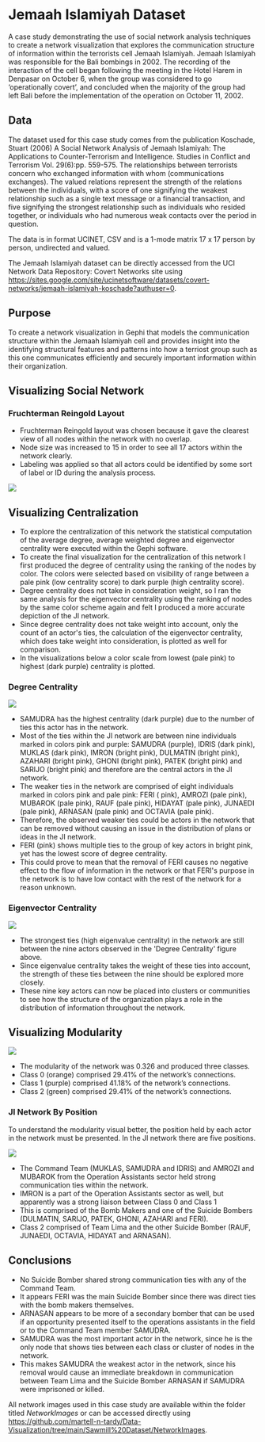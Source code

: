 # Jemaah Islamiyah Dataset
A case study demonstrating the use of social network analysis techniques to create a network visualization that explores the communication structure of information within the terrorists cell Jemaah Islamiyah. Jemaah Islamiyah was responsible for the Bali bombings in 2002. The recording of the interaction of the cell began following the  meeting in the Hotel Harem in Denpasar on October 6, when the group was considered to go ‘operationally covert’, and concluded when the majority of the group had left Bali before the implementation of the operation on October 11, 2002. 

## Data
The dataset used for this case study comes from the publication Koschade, Stuart (2006) A Social Network Analysis of Jemaah Islamiyah: The Applications to Counter-Terrorism and Intelligence. Studies in Conflict and Terrorism Vol. 29(6):pp. 559-575. The relationships between terrorists concern who exchanged information with whom (communications exchanges). The valued relations represent the strength of the relations between the individuals, with a score of one signifying the weakest relationship such as a single text message or a financial transaction, and five signifying the strongest relationship such as individuals who resided together, or individuals who had numerous weak contacts over the period in question.

The data is in format UCINET, CSV and is a 1-mode matrix 17 x 17 person by person, undirected and valued.

The Jemaah Islamiyah dataset can be directly accessed from the UCI Network Data Repository: Covert Networks site using https://sites.google.com/site/ucinetsoftware/datasets/covert-networks/jemaah-islamiyah-koschade?authuser=0.

## Purpose
To create a network visualization in Gephi that models the communication structure within the Jemaah Islamiyah cell and provides insight into the identifying structural features and patterns into how a terriost group such as this one communicates efficiently and securely important information within their organization.

## Visualizing Social Network 
### Fruchterman Reingold Layout
* Fruchterman Reingold layout was chosen because it gave the clearest view of all nodes within the network with no overlap. 
* Node size was increased to 15 in order to see all 17 actors within the network clearly. 
* Labeling was applied so that all actors could be identified by some sort of label or ID during the analysis process.

![](https://github.com/martell-n-tardy/Data-Visualization/blob/main/Jemaah%20Islamiyah%20Dataset/NetworkImages/JI%20Network.png)

## Visualizing Centralization
* To explore the centralization of this network the statistical computation of the average degree, average weighted degree and eigenvector centrality were executed within the Gephi software. 
* To create the final visualization for the centralization of this network I first produced the degree of centrality using the ranking of the nodes by color. The colors were selected based on visibility of range between a pale pink (low centrality score) to dark purple (high centrality score). 
* Degree centrality does not take in consideration weight, so I ran the same analysis for the eigenvector centrality using the ranking of nodes by the same color scheme again and felt I produced a more accurate depiction of the JI network.
* Since degree centrality does not take weight into account, only the count of an actor's ties, the calculation of the eigenvector centrality, which does take weight into consideration, is plotted as well for comparison. 
* In the visualizations below a color scale from lowest (pale pink) to highest (dark purple) centrality is plotted.

### Degree Centrality
![](https://github.com/martell-n-tardy/Data-Visualization/blob/main/Jemaah%20Islamiyah%20Dataset/NetworkImages/DegreeCentrality.png)

* SAMUDRA has the highest centrality (dark purple) due to the number of ties this actor has in the network. 
* Most of the ties within the JI network are between nine individuals marked in colors pink and purple: SAMUDRA (purple), IDRIS (dark pink), MUKLAS (dark pink), IMRON (bright pink), DULMATIN (bright pink), AZAHARI (bright pink), GHONI (bright pink), PATEK (bright pink) and SARIJO (bright pink) and therefore are the central actors in the JI network. 
* The weaker ties in the network are comprised of eight individuals marked in colors pink and pale pink: FERI ( pink), AMROZI (pale pink), MUBAROK (pale pink), RAUF (pale pink), HIDAYAT (pale pink), JUNAEDI (pale pink), ARNASAN (pale pink) and OCTAVIA (pale pink).
* Therefore, the observed weaker ties could be actors in the network that can be removed without causing an issue in the distribution of plans or ideas in the JI network. 
* FERI (pink) shows multiple ties to the group of key actors in bright pink, yet has the lowest score of degree centrality. 
* This could prove to mean that the removal of FERI causes no negative effect to the flow of information in the network or that FERI's purpose in the network is to have low contact with the rest of the network for a reason unknown. 

### Eigenvector Centrality 
![](https://github.com/martell-n-tardy/Data-Visualization/blob/main/Jemaah%20Islamiyah%20Dataset/NetworkImages/EigenvectorCentrality.png)

* The strongest ties (high eigenvalue centrality) in the network are still between the nine actors observed in the 'Degree Centrality' figure above. 
* Since eigenvalue centrality takes the weight of these ties into account, the strength of these ties between the nine should be explored more closely. 
* These nine key actors can now be placed into clusters or communities to see how the structure of the organization plays a role in the distribution of information throughout the network. 

## Visualizing Modularity 
![](https://github.com/martell-n-tardy/Data-Visualization/blob/main/Jemaah%20Islamiyah%20Dataset/NetworkImages/ModularityClass.png)

* The modularity of the network was 0.326 and produced three classes. 
* Class 0 (orange) comprised 29.41% of the network’s connections. 
* Class 1 (purple) comprised 41.18% of the network’s connections. 
* Class 2 (green) comprised 29.41% of the network’s connections.

### JI Network By Position
To understand the modularity visual better, the position held by each actor in the network must be presented. In the JI network there are five positions.

![](https://github.com/martell-n-tardy/Data-Visualization/blob/main/Jemaah%20Islamiyah%20Dataset/NetworkImages/NetworkPositions.png)

* The Command Team (MUKLAS, SAMUDRA and IDRIS) and AMROZI and MUBAROK from the Operation Assistants sector held strong communication ties within the network. 
* IMRON is a part of the Operation Assistants sector as well, but apparently was a strong liaison between Class 0 and Class 1 
* This is comprised of the Bomb Makers and one of the Suicide Bombers (DULMATIN, SARIJO, PATEK, GHONI, AZAHARI and FERI). 
* Class 2 comprised of Team Lima and the other Suicide Bomber (RAUF, JUNAEDI, OCTAVIA, HIDAYAT and ARNASAN). 

## Conclusions
* No Suicide Bomber shared strong communication ties with any of the Command Team. 
* It appears FERI was the main Suicide Bomber since there was direct ties with the bomb makers themselves. 
* ARNASAN appears to be more of a secondary bomber that can be used if an opportunity presented itself to the operations assistants in the field or to the Command Team member SAMUDRA. 
* SAMUDRA was the most important actor in the network, since he is the only node that shows ties between each class or cluster of nodes in the network. 
* This makes SAMUDRA the weakest actor in the network, since his removal would cause an immediate breakdown in communication between Team Lima and the Suicide Bomber ARNASAN if SAMUDRA were imprisoned or killed.

All network images used in this case study are available within the folder titled *NetworkImages* or can be accessed directly using https://github.com/martell-n-tardy/Data-Visualization/tree/main/Sawmill%20Dataset/NetworkImages.
